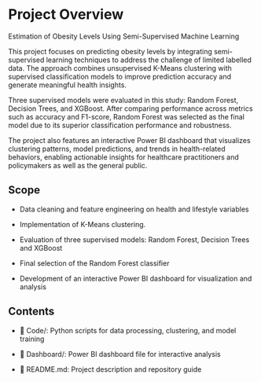 # Project Overview

Estimation of Obesity Levels Using Semi-Supervised Machine Learning

This project focuses on predicting obesity levels by integrating semi-supervised learning techniques to address the challenge of limited labelled data. The approach combines unsupervised K-Means clustering with supervised classification models to improve prediction accuracy and generate meaningful health insights.

Three supervised models were evaluated in this study: Random Forest, Decision Trees, and XGBoost. After comparing performance across metrics such as accuracy and F1-score, Random Forest was selected as the final model due to its superior classification performance and robustness.

The project also features an interactive Power BI dashboard that visualizes clustering patterns, model predictions, and trends in health-related behaviors, enabling actionable insights for healthcare practitioners and policymakers as well as the general public.




## Scope

- Data cleaning and feature engineering on health and lifestyle variables

- Implementation of K-Means clustering.

- Evaluation of three supervised models: Random Forest, Decision Trees and XGBoost

- Final selection of the Random Forest classifier

- Development of an interactive Power BI dashboard for visualization and analysis

  

## Contents

- 📁 Code/: Python scripts for data processing, clustering, and model training

- 📁 Dashboard/: Power BI dashboard file for interactive analysis

- 📄 README.md: Project description and repository guide

